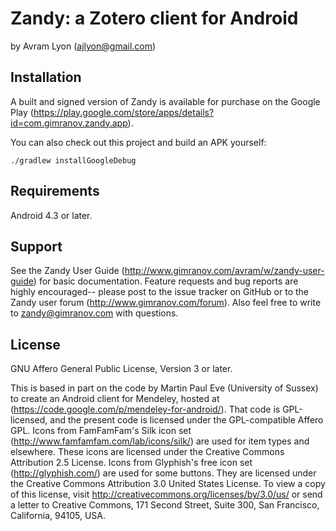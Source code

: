 # Zandy: a Zotero client for Android
by Avram Lyon (ajlyon@gmail.com)

## Installation
A built and signed version of Zandy is available for purchase on the Google Play (https://play.google.com/store/apps/details?id=com.gimranov.zandy.app). 

You can also check out this project and build an APK yourself:
```
./gradlew installGoogleDebug
```

## Requirements
Android 4.3 or later.

## Support
See the Zandy User Guide (http://www.gimranov.com/avram/w/zandy-user-guide) for basic documentation. Feature requests and bug reports are highly encouraged-- please post to the issue tracker on GitHub or to the Zandy user forum (http://www.gimranov.com/forum). Also feel free to write to zandy@gimranov.com with questions.

## License
GNU Affero General Public License, Version 3 or later.

This is based in part on the code by Martin Paul Eve (University of Sussex) to create an Android client for Mendeley, hosted at (https://code.google.com/p/mendeley-for-android/). That code is GPL-licensed, and the present code is licensed under the GPL-compatible Affero GPL.
Icons from FamFamFam's Silk icon set (http://www.famfamfam.com/lab/icons/silk/) are used for item types and elsewhere. These icons are licensed under the  Creative Commons Attribution 2.5 License. 
Icons from Glyphish's free icon set (http://glyphish.com/) are used for some buttons. They are licensed under the Creative Commons Attribution 3.0 United States License. To view a copy of this license, visit http://creativecommons.org/licenses/by/3.0/us/ or send a letter to Creative Commons, 171 Second Street, Suite 300, San Francisco, California, 94105, USA.
